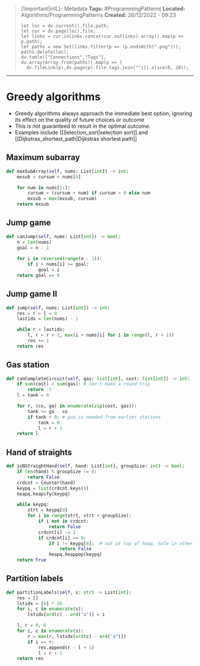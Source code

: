 > [!important|inIL]- Metadata
> **Tags:** #ProgrammingPatterns 
> **Located:** Algorithms/ProgrammingPatterns
> **Created:** 26/12/2022 - 09:23
> ```dataviewjs
>let loc = dv.current().file.path;
>let cur = dv.page(loc).file;
>let links = cur.inlinks.concat(cur.outlinks).array().map(p => p.path);
>let paths = new Set(links.filter(p => !p.endsWith(".png")));
>paths.delete(loc);
>dv.table(["Connections","Tags"], dv.array(Array.from(paths)).map(p => [
>   dv.fileLink(p),dv.page(p).file.tags.join("")]).slice(0, 20));
> ```

___
# Greedy algorithms
- Greedy algorithms always approach the immediate best option, ignoring its effect on the quality of future choices or outcome 
- This is not guaranteed to result in the optimal outcome.
- Examples include [[Selection_sort|selection sort]] and [[Dijkstras_shortest_path|Dijkstras shortest path]]
## Maximum subarray 
```python
def maxSubArray(self, nums: List[int]) -> int:
    mxsub = cursum = nums[0]

    for num in nums[1:]:
        cursum = (cursum + num) if cursum > 0 else num
        mxsub = max(mxsub, cursum)
    return mxsub
```
## Jump game 
```python
def canJump(self, nums: List[int]) -> bool:
    n = len(nums)
    goal = n - 1
    
    for i in reversed(range(n - 1)):
        if i + nums[i] >= goal:
            goal = i
    return goal == 0
```
## Jump game II
```python
def jump(self, nums: List[int]) -> int:
    res = r = l = 0
    lastidx = len(nums) - 1

    while r < lastidx:
        l, r = r + 1, max(i + nums[i] for i in range(l, r + 1))
        res += 1
    return res
```

## Gas station
```python
def canCompleteCircuit(self, gas: list[int], cost: list[int]) -> int:
    if sum(cost) > sum(gas): # can't make a round trip
        return -1
    l = tank = 0

    for r, (co, ga) in enumerate(zip(cost, gas)):
        tank += ga - co
        if tank < 0: # gas is needed from earlier stations
            tank = 0
            l = r + 1
    return l
```

## Hand of straights
```python
def isNStraightHand(self, hand: List[int], groupSize: int) -> bool:
    if len(hand) % groupSize != 0:
        return False
    crdcnt = Counter(hand)
    keypq = list(crdcnt.keys())
    heapq.heapify(keypq)

    while keypq:
        strt = keypq[0]
        for i in range(strt, strt + groupSize):
            if i not in crdcnt:
                return False
            crdcnt[i] -= 1
            if crdcnt[i] == 0:
                if i != keypq[0]:  # not at top of heap, hole in other group
                    return False
                heapq.heappop(keypq)
    return True
```
## Partition labels 
```python
def partitionLabels(self, s: str) -> List[int]:
    res = []
    lstidx = [0] * 26
    for i, c in enumerate(s):
        lstidx[ord(c) - ord("a")] = i

    l, r = 0, 0
    for i, c in enumerate(s):
        r = max(r, lstidx[ord(c) - ord("a")])
        if i == r:
            res.append(r - l + 1)
            l = r + 1
    return res
```
